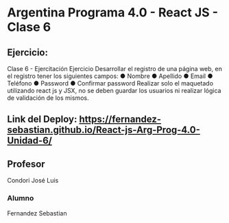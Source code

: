 # Argentina Programa 4.0 - React JS - Clase 6

## Ejercicio:

Clase 6 - Ejercitación
Ejercicio
Desarrollar el registro de una página web, en el registro tener los siguientes campos:
    ● Nombre
    ● Apellido
    ● Email
    ● Teléfono
    ● Password
    ● Confirmar password
Realizar solo el maquetado utilizando react js y JSX, no se deben guardar los usuarios ni
realizar lógica de validación de los mismos.


## Link del Deploy: https://fernandez-sebastian.github.io/React-js-Arg-Prog-4.0-Unidad-6/

## Profesor
Condori José Luis

### Alumno

Fernandez Sebastian